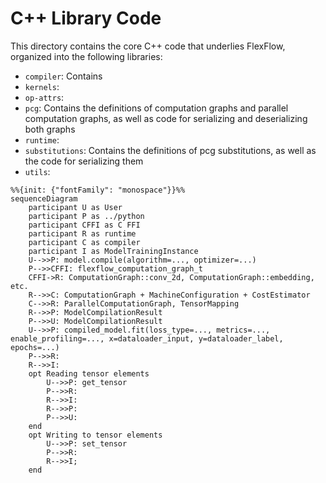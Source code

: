 # C++ Library Code

This directory contains the core C++ code that underlies FlexFlow, organized into the following libraries:

- `compiler`: Contains 
- `kernels`:
- `op-attrs`:
- `pcg`: Contains the definitions of computation graphs and parallel computation graphs,
         as well as code for serializing and deserializing both graphs
- `runtime`:
- `substitutions`: Contains the definitions of pcg substitutions, as well as the code for serializing them
- `utils`:

```mermaid
%%{init: {"fontFamily": "monospace"}}%%
sequenceDiagram
    participant U as User
    participant P as ../python
    participant CFFI as C FFI
    participant R as runtime
    participant C as compiler
    participant I as ModelTrainingInstance
    U-->>P: model.compile(algorithm=..., optimizer=...)
    P-->>CFFI: flexflow_computation_graph_t
    CFFI->R: ComputationGraph::conv_2d, ComputationGraph::embedding, etc.
    R-->>C: ComputationGraph + MachineConfiguration + CostEstimator
    C-->>R: ParallelComputationGraph, TensorMapping
    R-->>P: ModelCompilationResult
    P-->>U: ModelCompilationResult
    U-->>P: compiled_model.fit(loss_type=..., metrics=..., enable_profiling=..., x=dataloader_input, y=dataloader_label, epochs=...)
    P-->>R:
    R-->>I:
    opt Reading tensor elements
        U-->>P: get_tensor
        P-->>R:
        R-->>I:
        R-->>P:
        P-->>U:
    end
    opt Writing to tensor elements
        U-->>P: set_tensor
        P-->>R: 
        R-->>I;
    end
```
